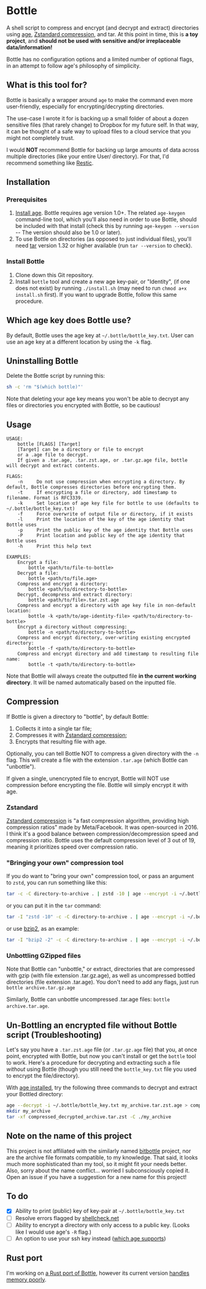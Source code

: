 # Bottle

A shell script to compress and encrypt (and decrypt and extract) directories using [age](https://github.com/FiloSottile/age), [Zstandard compression](https://facebook.github.io/zstd/), and tar. At this point in time, this is **a toy project**, and **should not be used with sensitive and/or irreplaceable data/information!**

Bottle has no configuration options and a limited number of optional flags, in an attempt to follow age's philosophy of simplicity.

## What is this tool for?

Bottle is basically a wrapper around `age` to make the command even more user-friendly, especially for encrypting/decrypting directories. 

The use-case I wrote it for is backing up a small folder of about a dozen sensitive files (that rarely change) to Dropbox for my future self. In that way, it can be thought of a safe way to upload files to a cloud service that you might not completely trust.

I would **NOT** recommend Bottle for backing up large amounts of data across multiple directories (like your entire User/ directory). For that, I'd recommend something like [Restic](https://restic.net/).

## Installation

### Prerequisites
1. [Install age](https://github.com/FiloSottile/age#installation). Bottle requires age version 1.0+. The related `age-keygen` command-line tool, which you'll also need in order to use Bottle, should be included with that install (check this by running `age-keygen --version` -- The version should also be 1.0 or later).
2. To use Bottle on directories (as opposed to just individual files), you'll need [tar](https://www.gnu.org/software/tar/) version 1.32 or higher available (run `tar --version` to check).

### Install Bottle
1. Clone down this Git repository.
2. Install `bottle` tool and create a new age key-pair, or "Identity", (if one does not exist) by running `./install.sh` (may need to run `chmod a+x install.sh` first). If you want to upgrade Bottle, follow this same procedure.

## Which age key does Bottle use?
By default, Bottle uses the age key at `~/.bottle/bottle_key.txt`. User can use an age key at a different location by using the `-k` flag.

## Uninstalling Bottle

Delete the Bottle script by running this:

```bash
sh -c 'rm "$(which bottle)"'
```

Note that deleting your age key means you won't be able to decrypt any files or directories you encrypted with Bottle, so be cautious!

## Usage

```text
USAGE:
    bottle [FLAGS] [Target]
    [Target] can be a directory or file to encrypt
    or a .age file to decrypt.
    If given a .tar.age, .tar.zst.age, or .tar.gz.age file, bottle will decrypt and extract contents.

FLAGS:
    -n     Do not use compression when encrypting a directory. By default, Bottle compresses directories before encrypting them.
    -t     If encrypting a file or directory, add timestamp to filename. Format is RFC3339.
    -k     Set location of age key file for bottle to use (defaults to ~/.bottle/bottle_key.txt)
    -f     Force overwrite of output file or directory, if it exists
    -l     Print the location of the key of the age identity that Bottle uses
    -p     Print the public key of the age identity that Bottle uses
    -P     Print location and public key of the age identity that Bottle uses
    -h     Print this help text

EXAMPLES:
    Encrypt a file:
        bottle <path/to/file-to-bottle>
    Decrypt a file:
        bottle <path/to/file.age>
    Compress and encrypt a directory:
        bottle <path/to/directory-to-bottle>
    Decrypt, decompress and extract directory:
        bottle <path/to/file>.tar.zst.age
    Compress and encrypt a directory with age key file in non-default location:
        bottle -k <path/to/age-identity-file> <path/to/directory-to-bottle>
    Encrypt a directory without compressing:
        bottle -n <path/to/directory-to-bottle>
    Compress and encrypt directory, over-writing existing encrypted directory:
        bottle -f <path/to/directory-to-bottle>
    Compress and encrypt directory and add timestamp to resulting file name:
        bottle -t <path/to/directory-to-bottle>
```

Note that Bottle will always create the outputted file **in the current working directory**. It will be named automatically based on the inputted file.

## Compression

If Bottle is given a directory to "bottle", by default Bottle:
1. Collects it into a single tar file;
2. Compresses it with [Zstandard compression](https://facebook.github.io/zstd/);
3. Encrypts that resulting file with age.

Optionally, you can tell Bottle NOT to compress a given directory with the `-n` flag. This will create a file with the extension `.tar.age` (which Bottle can "unbottle").

If given a single, unencrypted file to encrypt, Bottle will NOT use compression before encrypting the file. Bottle will simply encrypt it with age.

### Zstandard

[Zstandard compression](https://facebook.github.io/zstd) is "a fast compression algorithm, providing high compression ratios" made by Meta/Facebook. It was open-sourced in 2016. I think it's a good balance between compression/decompression speed and compression ratio. Bottle uses the default compression level of 3 out of 19, meaning it prioritizes speed over compression ratio.

### "Bringing your own" compression tool

If you do want to "bring your own" compression tool, or pass an argument to `zstd`, you can run something like this:

```bash
tar -c -C directory-to-archive . | zstd -10 | age --encrypt -i ~/.bottle/bottle_key.txt > directory-to-archive.tar.zst.age
```

or you can put it in the `tar` command:

```bash
tar -I "zstd -10" -c -C directory-to-archive . | age --encrypt -i ~/.bottle/bottle_key.txt > directory-to-archive.tar.zst.age
```

or use [bzip2](https://en.wikipedia.org/wiki/Bzip2), as an example:

```bash
tar -I "bzip2 -2" -c -C directory-to-archive . | age --encrypt -i ~/.bottle/bottle_key.txt > directory-to-archive.tar.bzip2.age
```

### Unbottling GZipped files

Note that Bottle can "unbottle," or extract, directories that are compressed with gzip (with file extension .tar.gz.age), as well as uncompressed bottled directories (file extension .tar.age). You don't need to add any flags, just run `bottle archive.tar.gz.age`

Similarly, Bottle can unbottle uncompressed .tar.age files: `bottle archive.tar.age`.

## Un-Bottling an encrypted file without Bottle script (Troubleshooting)

Let's say you have a `.tar.zst.age` file (or `.tar.gz.age` file) that you, at once point, encrypted with Bottle, but now you can't install or get the `bottle` tool to work. Here's a procedure for decrypting and extracting such a file _without_ using Bottle (though you still need the `bottle_key.txt` file you used to encrypt the file/directory).

With [age installed](https://github.com/FiloSottile/age#installation), try the following three commands to decrypt and extract your Bottled directory:

```bash
age --decrypt -i ~/.bottle/bottle_key.txt my_archive.tar.zst.age > compressed_decrypted_archive.tar.zst
mkdir my_archive
tar -xf compressed_decrypted_archive.tar.zst -C ./my_archive
```

## Note on the name of this project

This project is not affiliated with the similarly named [bitbottle](https://code.lag.net/robey/bitbottle) project, nor are the archive file formats compatible, to my knowledge. That said, it looks much more sophisticated than my tool, so it might fit your needs better. Also, sorry about the name conflict... worried I subconsciously copied it. Open an issue if you have a suggestion for a new name for this project!

## To do

- [X] Ability to print (public) key of key-pair at `~/.bottle/bottle_key.txt`
- [ ] Resolve errors flagged by [shellcheck.net](https://www.shellcheck.net/)
- [ ] Ability to encrypt a directory with only access to a public key. (Looks like I would use age's `-R` flag.)
- [ ] An option to use your ssh key instead ([which age supports](https://github.com/FiloSottile/age#ssh-keys))

## Rust port

I'm working on [a Rust port of Bottle](https://github.com/sts10/bottle-rs/), however its current version [handles memory poorly](https://github.com/sts10/bottle-rs/issues/1).

